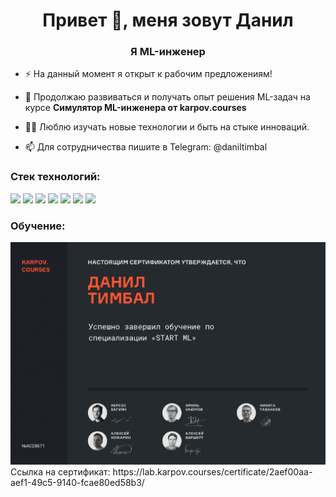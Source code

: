 <h1 align="center">Привет 👋, меня зовут Данил</h1>
<h3 align="center">Я ML-инженер</h3>

- ⚡ На данный момент я открыт к рабочим предложениям!

- 🌱 Продолжаю развиваться и получать опыт решения ML-задач на курсе **Симулятор ML-инженера от karpov.courses**

- 👨‍💻 Люблю изучать новые технологии и быть на стыке инноваций.

- 📫 Для сотрудничества пишите в Telegram: @daniltimbal 

<h3 align="left">Стек технологий:</h3>
<img src="https://www.python.org/static/community_logos/python-logo-generic.svg" tittle="Python" width="100"/> <img src="https://upload.wikimedia.org/wikipedia/commons/e/ed/Pandas_logo.svg" tittle="Pandas" width="100"/> <img src="https://upload.wikimedia.org/wikipedia/commons/3/31/NumPy_logo_2020.svg" tittle="Numpy" width="100"/> <img src="https://upload.wikimedia.org/wikipedia/commons/8/84/Matplotlib_icon.svg" tittle="Matplotlin" width="100"/> <img src="https://upload.wikimedia.org/wikipedia/commons/0/05/Scikit_learn_logo_small.svg" tittle="Sklearn" width="100"/> <img src="https://upload.wikimedia.org/wikipedia/commons/2/29/Postgresql_elephant.svg" tittle="PostgreSQL" width="100"/> <img src="https://upload.wikimedia.org/wikipedia/commons/1/10/PyTorch_logo_icon.svg" tittle="Pythorch" width="100"/>

<h3 align="left">Обучение:</h3>
<img src="Сертификат_Фото.png" alt="Обучение">
Ссылка на сертификат: https://lab.karpov.courses/certificate/2aef00aa-aef1-49c5-9140-fcae80ed58b3/